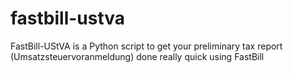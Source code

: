 # fastbill-ustva
FastBill-UStVA is a Python script to get your preliminary tax report (Umsatzsteuervoranmeldung) done really quick using FastBill
